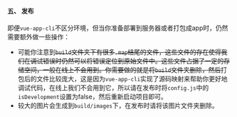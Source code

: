 #### 五、 发布
即便`vue-app-cli`不区分环境，但当你准备部署到服务器或者打包成app时，仍然需要额外做一些操作：
* 可能你注意到~~`build`文件夹下有很多`.map`结尾的文件，这些文件的存在使得我们在调试错误时仍然可以将错误定位到原始文件中。这些文件占据了一定的存储空间，一般在线上不会用到。你需要做的就是将`build`文件夹删除，然后~~打包后的文件比较庞大，这是因为`vue-app-cli`实现了源码映射来帮助你更好地调试代码，在线上我们不会用到它，所以请在发布时将`config.js`中的`isDevelopment`设置为false，然后重新启动项目即可。
* 较大的图片会生成到`build/images`下，在发布时请将该图片文件夹删除。